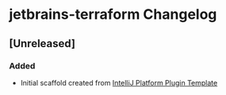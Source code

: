 <!-- Keep a Changelog guide -> https://keepachangelog.com -->

# jetbrains-terraform Changelog

## [Unreleased]
### Added
- Initial scaffold created from [IntelliJ Platform Plugin Template](https://github.com/JetBrains/intellij-platform-plugin-template)
